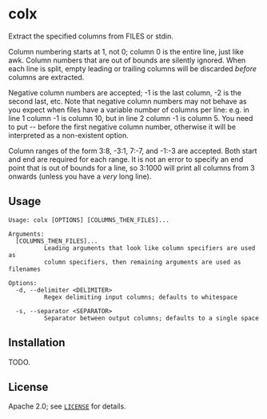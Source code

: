 # colx

Extract the specified columns from FILES or stdin.

Column numbering starts at 1, not 0; column 0 is the entire line, just like awk.
Column numbers that are out of bounds are silently ignored. When each line is
split, empty leading or trailing columns will be discarded _before_ columns are
extracted.

Negative column numbers are accepted; -1 is the last column, -2 is the second
last, etc. Note that negative column numbers may not behave as you expect when
files have a variable number of columns per line: e.g. in line 1 column -1 is
column 10, but in line 2 column -1 is column 5. You need to put -- before the
first negative column number, otherwise it will be interpreted as a non-existent
option.

Column ranges of the form 3:8, -3:1, 7:-7, and -1:-3 are accepted. Both start
and end are required for each range. It is not an error to specify an end point
that is out of bounds for a line, so 3:1000 will print all columns from 3
onwards (unless you have a _very_ long line).

## Usage

```text
Usage: colx [OPTIONS] [COLUMNS_THEN_FILES]...

Arguments:
  [COLUMNS_THEN_FILES]...
          Leading arguments that look like column specifiers are used as
          column specifiers, then remaining arguments are used as filenames

Options:
  -d, --delimiter <DELIMITER>
          Regex delimiting input columns; defaults to whitespace

  -s, --separator <SEPARATOR>
          Separator between output columns; defaults to a single space
```

## Installation

TODO.

## License

Apache 2.0; see [`LICENSE`](LICENSE) for details.
